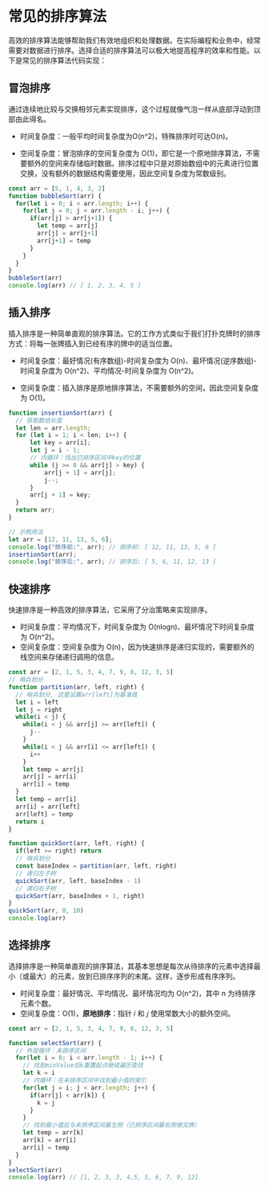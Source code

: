 # 常见的排序算法

高效的排序算法能够帮助我们有效地组织和处理数据。在实际编程和业务中，经常需要对数据进行排序。选择合适的排序算法可以极大地提高程序的效率和性能。以下是常见的排序算法代码实现：

## 冒泡排序

通过连续地比较与交换相邻元素实现排序，这个过程就像气泡一样从底部浮动到顶部由此得名。

- 时间复杂度：一般平均时间复杂度为O(n^2)，特殊排序时可达O(n)。

- 空间复杂度：冒泡排序的空间复杂度为 O(1)，即它是一个原地排序算法，不需要额外的空间来存储临时数据。排序过程中只是对原始数组中的元素进行位置交换，没有额外的数据结构需要使用，因此空间复杂度为常数级别。



```js
const arr = [5, 1, 4, 3, 2]
function bubbleSort(arr) {
  for(let i = 0; i < arr.length; i++) {
    for(let j = 0; j < arr.length - i; j++) {
      if(arr[j] > arr[j+1]) {
        let temp = arr[j]
        arr[j] = arr[j+1]
        arr[j+1] = temp
      }
    }
  }
}
bubbleSort(arr)
console.log(arr) // [ 1, 2, 3, 4, 5 ]
```





## 插入排序

插入排序是一种简单直观的排序算法。它的工作方式类似于我们打扑克牌时的排序方式：将每一张牌插入到已经有序的牌中的适当位置。

- 时间复杂度：最好情况(有序数组)-时间复杂度为 O(n)、最坏情况(逆序数组)-时间复杂度为 O(n^2)、平均情况-时间复杂度为 O(n^2)。

- 空间复杂度：插入排序是原地排序算法，不需要额外的空间，因此空间复杂度为 O(1)。

```js
function insertionSort(arr) {
  // 获取数组长度
  let len = arr.length;
  for (let i = 1; i < len; i++) {
      let key = arr[i];
      let j = i - 1;
      // 内循环：找出已排序区间中key的位置
      while (j >= 0 && arr[j] > key) {
          arr[j + 1] = arr[j];
          j--;
      }
      arr[j + 1] = key;
  }
  return arr;
}

// 示例用法
let arr = [12, 11, 13, 5, 6];
console.log("排序前:", arr); // 排序前: [ 12, 11, 13, 5, 6 ]
insertionSort(arr);
console.log("排序后:", arr); // 排序后: [ 5, 6, 11, 12, 13 ]
```



## 快速排序

快速排序是一种高效的排序算法，它采用了分治策略来实现排序。

- 时间复杂度：平均情况下，时间复杂度为 O(nlogn)、最坏情况下时间复杂度为 O(n^2)。
- 空间复杂度：空间复杂度为 O(n)，因为快速排序是递归实现的，需要额外的栈空间来存储递归调用的信息。



```js
const arr = [2, 1, 5, 3, 4, 7, 9, 6, 12, 3, 5]
// 哨兵划分
function partition(arr, left, right) {
  // 哨兵划分, 这里设置arr[left]为基准值
  let i = left
  let j = right
  while(i < j) {
    while(i < j && arr[j] >= arr[left]) {
      j--
    }
    while(i < j && arr[i] <= arr[left]) {
      i++
    }
    let temp = arr[j]
    arr[j] = arr[i]
    arr[i] = temp
  }
  let temp = arr[i]
  arr[i] = arr[left]
  arr[left] = temp
  return i
}

function quickSort(arr, left, right) {
  if(left >= right) return
  // 哨兵划分
  const baseIndex = partition(arr, left, right)
  // 递归左子树
  quickSort(arr, left, baseIndex - 1)
  // 递归右子树
  quickSort(arr, baseIndex + 1, right)
}
quickSort(arr, 0, 10)
console.log(arr)
```





## 选择排序

选择排序是一种简单直观的排序算法，其基本思想是每次从待排序的元素中选择最小（或最大）的元素，放到已排序序列的末尾。这样，逐步形成有序序列。

- 时间复杂度：最好情况、平均情况、最坏情况均为 O(n^2)，其中 n 为待排序元素个数。
- 空间复杂度：O(1)，**原地排序**：指针 𝑖 和 𝑗 使用常数大小的额外空间。

```js
const arr = [2, 1, 5, 3, 4, 7, 9, 6, 12, 3, 5]

function selectSort(arr) {
  // 外层循环：未排序区间
  for(let i = 0; i < arr.length - 1; i++) {
    // 找到minValue后k重置起点继续遍历查找
    let k = i
    // 内循环：在未排序区间中找到最小值的索引
    for(let j = i; j < arr.length; j++) {
      if(arr[j] < arr[k]) {
        k = j
      }
    }
    // 找到最小值后与未排序区间最左侧（已排序区间最右侧做交换）
    let temp = arr[k]
    arr[k] = arr[i]
    arr[i] = temp
  }
}
selectSort(arr)
console.log(arr) // [1, 2, 3, 3, 4,5, 5, 6, 7, 9, 12]
```


